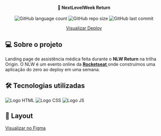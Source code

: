 
<h4 align="center"> 
	🚀 NextLevelWeek Return
</h4>

<div align="center">
  <img alt="GitHub language count" src="https://img.shields.io/github/languages/count/LauriRodrigues/NLW-Return-Origin?color=hsl%28170%2C%20100%25%2C%2026%25%29">

  <img alt="GitHub repo size" src="https://img.shields.io/github/repo-size/LauriRodrigues/NLW-Return-Origin?color=hsl%28170%2C%20100%25%2C%2026%25%29">
  
  <img alt="GitHub last commit" src="https://img.shields.io/github/last-commit/LauriRodrigues/NLW-Return-Origin?color=hsl%28170%2C%20100%25%2C%2026%25%29">
  
  <a href="https://laurirodrigues.github.io/NLW-Return-Origin/"> Visualizar Deploy </a>
</div>

<h2 align=left> 💻 Sobre o projeto </h3>
<p> Landing page de assistência médica feita durante o <strong>NLW Return</strong> na trilha Origin. O NLW é um evento online da <a href="https://www.rocketseat.com.br/"> <strong>Rocketseat</strong> </a> onde construímos uma aplicação do zero ao deploy em uma semana.<p>
  
<h2 align=left> 🛠 Tecnologias utilizadas </h3>

<div align=left>
  <img alt="Logo HTML" src="https://img.shields.io/badge/HTML5-E34F26?style=for-the-badge&logo=html5&logoColor=white">
  <img alt="Logo CSS" src="https://img.shields.io/badge/CSS-239120?&style=for-the-badge&logo=css3&logoColor=white">
  <img alt="Logo JS" src="https://img.shields.io/badge/JavaScript-323330?style=for-the-badge&logo=javascript&logoColor=F7DF1E">
</div>

<h2 align=left> 🎨 Layout </h3>
<a href="https://www.figma.com/community/file/1102912263666619803/DoctorCare"> Visualizar no Figma </a>
